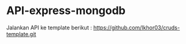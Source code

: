 # API-express-mongodb

Jalankan API ke template berikut : https://github.com/Ikhor03/cruds-template.git
